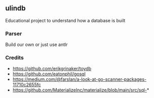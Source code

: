 ## ulindb

Educational project to understand how a database is built

### Parser

Build our own or just use antlr


### Credits
- https://github.com/erikgrinaker/toydb
- https://github.com/eatonphil/gosql
- https://medium.com/@farslan/a-look-at-go-scanner-packages-11710c2655fc  
- https://github.com/MaterializeInc/materialize/blob/main/src/sql-*
